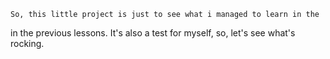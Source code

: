 
	So, this little project is just to see what i managed to learn in the 
in the previous lessons. It's also a test for myself, so, let's 
see what's rocking.
